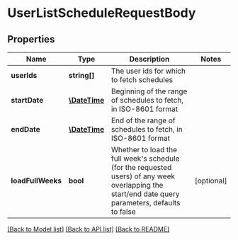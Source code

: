 # UserListScheduleRequestBody

## Properties
Name | Type | Description | Notes
------------ | ------------- | ------------- | -------------
**userIds** | **string[]** | The user ids for which to fetch schedules | 
**startDate** | [**\DateTime**](\DateTime.md) | Beginning of the range of schedules to fetch, in ISO-8601 format | 
**endDate** | [**\DateTime**](\DateTime.md) | End of the range of schedules to fetch, in ISO-8601 format | 
**loadFullWeeks** | **bool** | Whether to load the full week&#39;s schedule (for the requested users) of any week overlapping the start/end date query parameters, defaults to false | [optional] 

[[Back to Model list]](../README.md#documentation-for-models) [[Back to API list]](../README.md#documentation-for-api-endpoints) [[Back to README]](../README.md)


